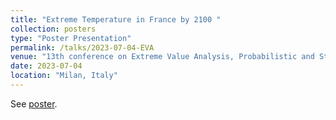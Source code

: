 ```yaml
---
title: "Extreme Temperature in France by 2100 "
collection: posters
type: "Poster Presentation"
permalink: /talks/2023-07-04-EVA
venue: "13th conference on Extreme Value Analysis, Probabilistic and Statistical Models and their Applications"
date: 2023-07-04
location: "Milan, Italy"
---
```

See [poster](http://occitane-barbaux.github.io/files/Poster_EVA2023_Barbaux-1.pdf).

